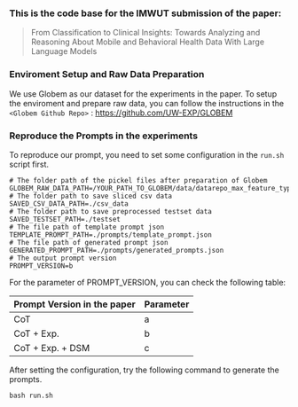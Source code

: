 ### This is the code base for the IMWUT submission of the paper:
> From Classification to Clinical Insights: Towards Analyzing and Reasoning About Mobile and Behavioral Health Data With Large Language Models

### Enviroment Setup and Raw Data Preparation
We use Globem as our dataset for the experiments in the paper. 
To setup the enviroment and prepare raw data, you can follow the instructions in the `<Globem Github Repo>` : <https://github.com/UW-EXP/GLOBEM>

### Reproduce the Prompts in the experiments
To reproduce our prompt, you need to set some configuration in the `run.sh` script first. 
```
# The folder path of the pickel files after preparation of Globem
GLOBEM_RAW_DATA_PATH=/YOUR_PATH_TO_GLOBEM/data/datarepo_max_feature_types
# The folder path to save sliced csv data
SAVED_CSV_DATA_PATH=./csv_data
# The folder path to save preprocessed testset data
SAVED_TESTSET_PATH=./testset
# The file path of template prompt json 
TEMPLATE_PROMPT_PATH=./prompts/template_prompt.json
# The file path of generated prompt json
GENERATED_PROMPT_PATH=./prompts/generated_prompts.json
# The output prompt version
PROMPT_VERSION=b
```
For the parameter of PROMPT_VERSION, you can check the following table:

| Prompt Version in the paper  | Parameter |
| ------------- | ------------- |
| CoT  | a  |
| CoT + Exp.  | b  |
| CoT + Exp. + DSM  | c  |

After setting the configuration, try the following command to generate the prompts.
```
bash run.sh
```